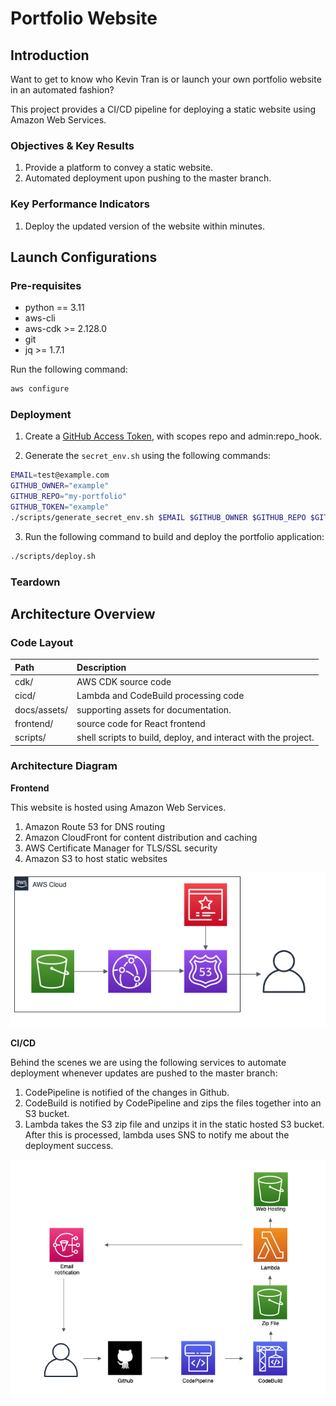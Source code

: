 # Portfolio Website

## Introduction

Want to get to know who Kevin Tran is or launch your own portfolio website in an automated fashion?

This project provides a CI/CD pipeline for deploying a static website using Amazon Web Services.

### Objectives & Key Results

1. Provide a platform to convey a static website.
2. Automated deployment upon pushing to the master branch.

### Key Performance Indicators

1. Deploy the updated version of the website within minutes.

## Launch Configurations

### Pre-requisites

- python == 3.11
- aws-cli
- aws-cdk >= 2.128.0
- git
- jq >= 1.7.1

Run the following command:

```bash
aws configure
```

### Deployment

1. Create a [GitHub Access Token](https://help.github.com/en/github/authenticating-to-github/creating-a-personal-access-token-for-the-command-line), with scopes repo and admin:repo_hook.

2. Generate the `secret_env.sh` using the following commands:

```bash
EMAIL=test@example.com
GITHUB_OWNER="example"
GITHUB_REPO="my-portfolio"
GITHUB_TOKEN="example"
./scripts/generate_secret_env.sh $EMAIL $GITHUB_OWNER $GITHUB_REPO $GITHUB_TOKEN
```

3. Run the following command to build and deploy the portfolio application:

```bash
./scripts/deploy.sh
```

### Teardown

## Architecture Overview

### Code Layout

| Path         | Description                                                    |
| :----------- | :------------------------------------------------------------- |
| cdk/         | AWS CDK source code                                            |
| cicd/        | Lambda and CodeBuild processing code                           |
| docs/assets/ | supporting assets for documentation.                           |
| frontend/    | source code for React frontend                                 |
| scripts/     | shell scripts to build, deploy, and interact with the project. |

### Architecture Diagram

**Frontend**

This website is hosted using Amazon Web Services.

1. Amazon Route 53 for DNS routing
2. Amazon CloudFront for content distribution and caching
3. AWS Certificate Manager for TLS/SSL security
4. Amazon S3 to host static websites

![Frontend Diagram](docs/assets/Frontend.png)

**CI/CD**

Behind the scenes we are using the following services to automate deployment whenever updates are pushed to the master branch:

1. CodePipeline is notified of the changes in Github.
2. CodeBuild is notified by CodePipeline and zips the files together into an S3 bucket.
3. Lambda takes the S3 zip file and unzips it in the static hosted S3 bucket.
   After this is processed, lambda uses SNS to notify me about the deployment success.

![Backend Diagram](docs/assets/Backend.png)
